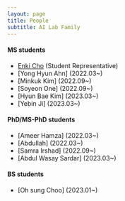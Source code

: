 ```yaml
---
layout: page
title: People
subtitle: AI Lab Family
---
```


#### MS students
* [Enki Cho]("students/EnkiCho.md) (Student Representative)
* [Yong Hyun Ahn] (2022.03~)
* [Minkuk Kim] (2022.09~)
* [Soyeon One] (2022.09~)
* [Hyun Bae Kim] (2023.03~)
* [Yebin Ji] (2023.03~)

#### PhD/MS-PhD students
* [Ameer Hamza] (2022.03~)
* [Abdullah] (2022.03~)
* [Samra Irshad] (2022.09~)
* [Abdul Wasay Sardar] (2023.03~)

#### BS students
* [Oh sung Choo] (2023.01~)
